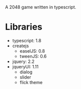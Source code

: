 A 2048 game written in typescript.

Libraries
=========

- typescript: 1.8
- createjs
    - easelJS: 0.8
    - tweenJS: 0.6
- jquery: 2.2
- jqueryUI: 1.11
    - dialog
    - slider
    - flick theme

